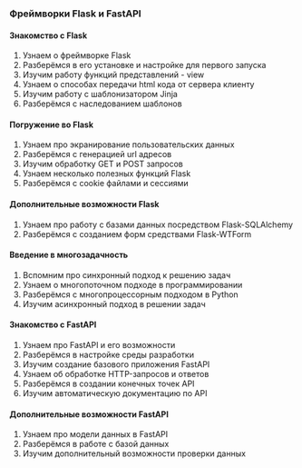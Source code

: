 ### Фреймворки Flask и FastAPI
#### Знакомство с Flask
1. Узнаем о фреймворке Flask
2. Разберёмся в его установке и настройке для первого запуска
3. Изучим работу функций представлений - view
4. Узнаем о способах передачи html кода от сервера клиенту
5. Изучим работу с шаблонизатором Jinja
6. Разберёмся с наследованием шаблонов
#### Погружение во Flask
1. Узнаем про экранирование пользовательских данных
2. Разберёмся с генерацией url адресов
3. Изучим обработку GET и POST запросов
4. Узнаем несколько полезных функций Flask
5. Разберёмся с cookie файлами и сессиями
#### Дополнительные возможности Flask
1. Узнаем про работу с базами данных посредством Flask-SQLAlchemy
2. Разберёмся с созданием форм средствами Flask-WTForm
#### Введение в многозадачность
1. Вспомним про синхронный подход к решению задач
2. Узнаем о многопоточном подходе в программировании
3. Разберёмся с многопроцессорным подходом в Python
4. Изучим асинхронный подход в решении задач
#### Знакомство с FastAPI
1. Узнаем про FastAPI и его возможности
2. Разберёмся в настройке среды разработки
3. Изучим создание базового приложения FastAPI
4. Узнаем об обработке HTTP-запросов и ответов
5. Разберёмся в создании конечных точек API
6. Изучим автоматическую документацию по API
#### Дополнительные возможности FastAPI
1. Узнаем про модели данных в FastAPI
2. Разберёмся в работе с базой данных
3. Изучим дополнительный возможности проверки данных